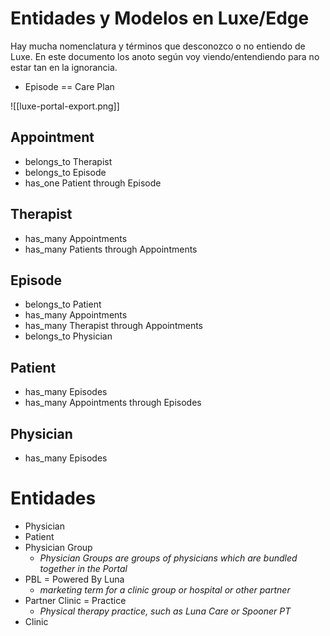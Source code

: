 # Entidades y Modelos en Luxe/Edge

Hay mucha nomenclatura y términos que desconozco o no entiendo de Luxe. En este documento los anoto según voy viendo/entendiendo para no estar tan en la ignorancia.

- Episode == Care Plan

![[luxe-portal-export.png]]

## Appointment

- belongs_to Therapist
- belongs_to Episode
- has_one Patient through Episode


## Therapist

- has_many Appointments
- has_many Patients through Appointments


## Episode

- belongs_to Patient
- has_many Appointments
- has_many Therapist through Appointments
- belongs_to Physician


## Patient

- has_many Episodes
- has_many Appointments through Episodes


## Physician

- has_many Episodes

# Entidades

- Physician
- Patient
- Physician Group
    - *Physician Groups are groups of physicians which are bundled together in the Portal*
- PBL = Powered By Luna
    - *marketing term for a clinic group or hospital or other partner*
- Partner Clinic = Practice
    - *Physical therapy practice, such as Luna Care or Spooner PT*
- Clinic

